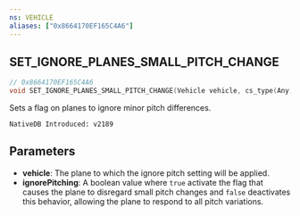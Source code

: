 ```yaml
---
ns: VEHICLE
aliases: ["0x8664170EF165C4A6"]
---
```

## SET_IGNORE_PLANES_SMALL_PITCH_CHANGE

```c
// 0x8664170EF165C4A6
void SET_IGNORE_PLANES_SMALL_PITCH_CHANGE(Vehicle vehicle, cs_type(Any) BOOL ignorePitching);
```

Sets a flag on planes to ignore minor pitch differences.

```
NativeDB Introduced: v2189
```

## Parameters
* **vehicle**: The plane to which the ignore pitch setting will be applied.
* **ignorePitching**: A boolean value where `true` activate the flag that causes the plane to disregard small pitch changes and `false` deactivates this behavior, allowing the plane to respond to all pitch variations.